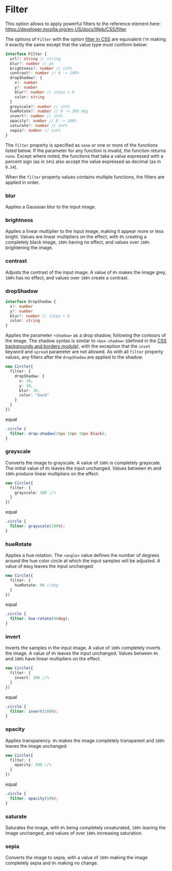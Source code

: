 # Filter

This option allows to apply powerful filters to the reference element here: https://developer.mozilla.org/en-US/docs/Web/CSS/filter

The options of `Filter` with the option [filter in CSS](https://developer.mozilla.org/en-US/docs/Web/CSS/filter) are equivalent i'm making it exactly the same except that the value type must conform below:

```ts
interface Filter {
  url?: string // string
  blur?: number // px
  brightness?: number // int%
  contrast?: number // 0 -> 100%
  dropShadow?: {
    x?: number
    y?: number
    blur?: number // intpx > 0
    color: string
  }
  greyscale?: number // int%
  hueRotate?: number // 0 -> 360 deg
  invert?: number // int%
  opacity?: number // 0 -> 100%
  saturate?: number // int%
  sepia?: number // int%
}
```

The `filter` property is specified as `none` or one or more of the functions listed below. If the parameter for any function is invalid, the function returns `none`. Except where noted, the functions that take a value expressed with a percent sign (as in `34%`) also accept the value expressed as decimal (as in `0.34`).

When the `filter` property values contains multiple functions, the filters are applied in order.

### blur

Applies a Gaussian blur to the input image.

### brightness

Applies a linear multiplier to the input image, making it appear more or less bright. Values are linear multipliers on the effect, with `0%` creating a completely black image, `100%` having no effect, and values over `100%` brightening the image.

### contrast

Adjusts the contrast of the input image. A value of `0%` makes the image grey, `100%` has no effect, and values over `100%` create a contrast.

### dropShadow

```ts
interface DropShadow {
  x?: number
  y?: number
  blur?: number // intpx > 0
  color: string
}
```

Applies the parameter `<shadow>` as a drop shadow, following the contours of the image. The shadow syntax is similar to `<box-shadow>` (defined in the [CSS backgrounds and borders module](https://developer.mozilla.org/en-US/docs/Web/CSS/CSS_Backgrounds_and_Borders)), with the exception that the `inset` keyword and `spread` parameter are not allowed. As with all `filter` property values, any filters after the `dropShadow` are applied to the shadow.

```ts
new Circle({
  filter: {
    dropShadow: {
      x: 16,
      y: 16,
      blur: 10,
      color: "back"
    }
  }
})
```

equal

```css
.circle {
  filter: drop-shadow(16px 16px 10px black);
}
```

### grayscale

Converts the image to grayscale. A value of `100%` is completely grayscale. The initial value of `0%` leaves the input unchanged. Values between `0%` and `100%` produce linear multipliers on the effect.

```ts
new Circle({
  filter: {
    grayscale: 100 //%
  }
})
```

equal

```css
.circle {
  filter: grayscale(100%);
}
```

### hueRotate

Applies a hue rotation. The `<angle>` value defines the number of degrees around the hue color circle at which the input samples will be adjusted. A value of `0deg` leaves the input unchanged.

```ts
new Circle({
  filter: {
    hueRotate: 90 //deg
  }
})
```

equal

```css
.circle {
  filter: hue-rotate(90deg);
}
```

### invert

Inverts the samples in the input image. A value of `100%` completely inverts the image. A value of `0%` leaves the input unchanged. Values between `0%` and `100%` have linear multipliers on the effect.

```ts
new Circle({
  filter: {
    invert: 100 //%
  }
})
```

equal

```css
.circle {
  filter: invert(100%);
}
```

### opacity

Applies transparency. `0%` makes the image completely transparent and `100%` leaves the image unchanged.

```ts
new Circle({
  filter: {
    opacity: 500 //%
  }
})
```

equal

```css
.circle {
  filter: opacity(50%);
}
```

### saturate

Saturates the image, with `0%` being completely unsaturated, `100%` leaving the image unchanged, and values of over `100%` increasing saturation.

### sepia

Converts the image to sepia, with a value of `100%` making the image completely sepia and `0%` making no change.
